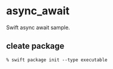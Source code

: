 # async_await

Swift async await sample.


## cleate package
```
% swift package init --type executable
```



